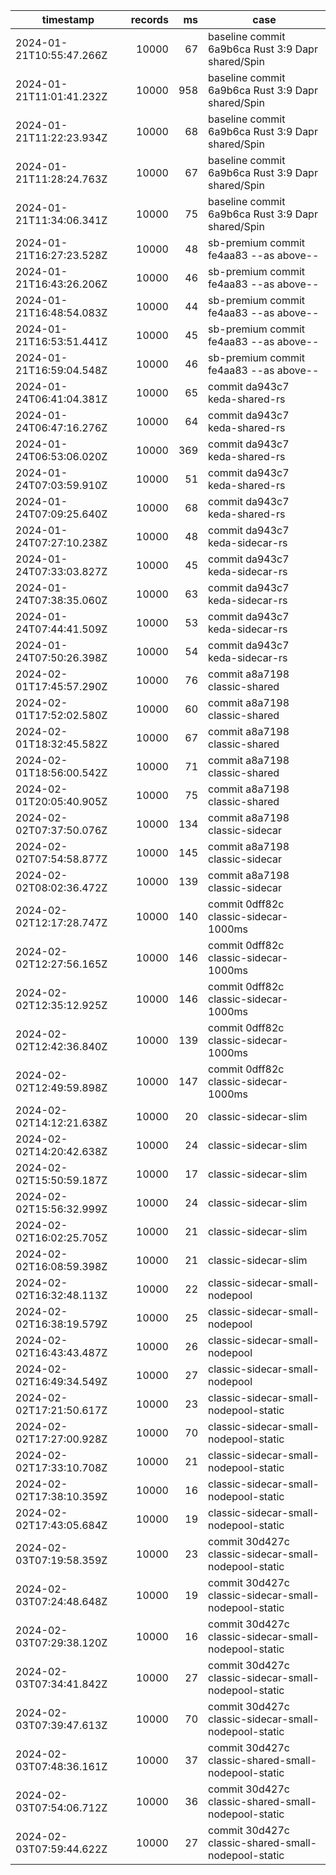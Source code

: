 | timestamp                | records |  ms | case                                                 |
| ------------------------ | ------: | --: | ---------------------------------------------------- |
| 2024-01-21T10:55:47.266Z |   10000 |  67 | baseline commit 6a9b6ca Rust 3:9 Dapr shared/Spin    |
| 2024-01-21T11:01:41.232Z |   10000 | 958 | baseline commit 6a9b6ca Rust 3:9 Dapr shared/Spin    |
| 2024-01-21T11:22:23.934Z |   10000 |  68 | baseline commit 6a9b6ca Rust 3:9 Dapr shared/Spin    |
| 2024-01-21T11:28:24.763Z |   10000 |  67 | baseline commit 6a9b6ca Rust 3:9 Dapr shared/Spin    |
| 2024-01-21T11:34:06.341Z |   10000 |  75 | baseline commit 6a9b6ca Rust 3:9 Dapr shared/Spin    |
| 2024-01-21T16:27:23.528Z |   10000 |  48 | sb-premium commit fe4aa83 --as above--               |
| 2024-01-21T16:43:26.206Z |   10000 |  46 | sb-premium commit fe4aa83 --as above--               |
| 2024-01-21T16:48:54.083Z |   10000 |  44 | sb-premium commit fe4aa83 --as above--               |
| 2024-01-21T16:53:51.441Z |   10000 |  45 | sb-premium commit fe4aa83 --as above--               |
| 2024-01-21T16:59:04.548Z |   10000 |  46 | sb-premium commit fe4aa83 --as above--               |
| 2024-01-24T06:41:04.381Z |   10000 |  65 | commit da943c7 keda-shared-rs                        |
| 2024-01-24T06:47:16.276Z |   10000 |  64 | commit da943c7 keda-shared-rs                        |
| 2024-01-24T06:53:06.020Z |   10000 | 369 | commit da943c7 keda-shared-rs                        |
| 2024-01-24T07:03:59.910Z |   10000 |  51 | commit da943c7 keda-shared-rs                        |
| 2024-01-24T07:09:25.640Z |   10000 |  68 | commit da943c7 keda-shared-rs                        |
| 2024-01-24T07:27:10.238Z |   10000 |  48 | commit da943c7 keda-sidecar-rs                       |
| 2024-01-24T07:33:03.827Z |   10000 |  45 | commit da943c7 keda-sidecar-rs                       |
| 2024-01-24T07:38:35.060Z |   10000 |  63 | commit da943c7 keda-sidecar-rs                       |
| 2024-01-24T07:44:41.509Z |   10000 |  53 | commit da943c7 keda-sidecar-rs                       |
| 2024-01-24T07:50:26.398Z |   10000 |  54 | commit da943c7 keda-sidecar-rs                       |
| 2024-02-01T17:45:57.290Z |   10000 |  76 | commit a8a7198 classic-shared                        |
| 2024-02-01T17:52:02.580Z |   10000 |  60 | commit a8a7198 classic-shared                        |
| 2024-02-01T18:32:45.582Z |   10000 |  67 | commit a8a7198 classic-shared                        |
| 2024-02-01T18:56:00.542Z |   10000 |  71 | commit a8a7198 classic-shared                        |
| 2024-02-01T20:05:40.905Z |   10000 |  75 | commit a8a7198 classic-shared                        |
| 2024-02-02T07:37:50.076Z |   10000 | 134 | commit a8a7198 classic-sidecar                       |
| 2024-02-02T07:54:58.877Z |   10000 | 145 | commit a8a7198 classic-sidecar                       |
| 2024-02-02T08:02:36.472Z |   10000 | 139 | commit a8a7198 classic-sidecar                       |
| 2024-02-02T12:17:28.747Z |   10000 | 140 | commit 0dff82c classic-sidecar-1000ms                |
| 2024-02-02T12:27:56.165Z |   10000 | 146 | commit 0dff82c classic-sidecar-1000ms                |
| 2024-02-02T12:35:12.925Z |   10000 | 146 | commit 0dff82c classic-sidecar-1000ms                |
| 2024-02-02T12:42:36.840Z |   10000 | 139 | commit 0dff82c classic-sidecar-1000ms                |
| 2024-02-02T12:49:59.898Z |   10000 | 147 | commit 0dff82c classic-sidecar-1000ms                |
| 2024-02-02T14:12:21.638Z |   10000 |  20 | classic-sidecar-slim                                 |
| 2024-02-02T14:20:42.638Z |   10000 |  24 | classic-sidecar-slim                                 |
| 2024-02-02T15:50:59.187Z |   10000 |  17 | classic-sidecar-slim                                 |
| 2024-02-02T15:56:32.999Z |   10000 |  24 | classic-sidecar-slim                                 |
| 2024-02-02T16:02:25.705Z |   10000 |  21 | classic-sidecar-slim                                 |
| 2024-02-02T16:08:59.398Z |   10000 |  21 | classic-sidecar-slim                                 |
| 2024-02-02T16:32:48.113Z |   10000 |  22 | classic-sidecar-small-nodepool                       |
| 2024-02-02T16:38:19.579Z |   10000 |  25 | classic-sidecar-small-nodepool                       |
| 2024-02-02T16:43:43.487Z |   10000 |  26 | classic-sidecar-small-nodepool                       |
| 2024-02-02T16:49:34.549Z |   10000 |  27 | classic-sidecar-small-nodepool                       |
| 2024-02-02T17:21:50.617Z |   10000 |  23 | classic-sidecar-small-nodepool-static                |
| 2024-02-02T17:27:00.928Z |   10000 |  70 | classic-sidecar-small-nodepool-static                |
| 2024-02-02T17:33:10.708Z |   10000 |  21 | classic-sidecar-small-nodepool-static                |
| 2024-02-02T17:38:10.359Z |   10000 |  16 | classic-sidecar-small-nodepool-static                |
| 2024-02-02T17:43:05.684Z |   10000 |  19 | classic-sidecar-small-nodepool-static                |
| 2024-02-03T07:19:58.359Z |   10000 |  23 | commit 30d427c classic-sidecar-small-nodepool-static |
| 2024-02-03T07:24:48.648Z |   10000 |  19 | commit 30d427c classic-sidecar-small-nodepool-static |
| 2024-02-03T07:29:38.120Z |   10000 |  16 | commit 30d427c classic-sidecar-small-nodepool-static |
| 2024-02-03T07:34:41.842Z |   10000 |  27 | commit 30d427c classic-sidecar-small-nodepool-static |
| 2024-02-03T07:39:47.613Z |   10000 |  70 | commit 30d427c classic-sidecar-small-nodepool-static |
| 2024-02-03T07:48:36.161Z |   10000 |  37 | commit 30d427c classic-shared-small-nodepool-static  |
| 2024-02-03T07:54:06.712Z |   10000 |  36 | commit 30d427c classic-shared-small-nodepool-static  |
| 2024-02-03T07:59:44.622Z |   10000 |  27 | commit 30d427c classic-shared-small-nodepool-static  |
